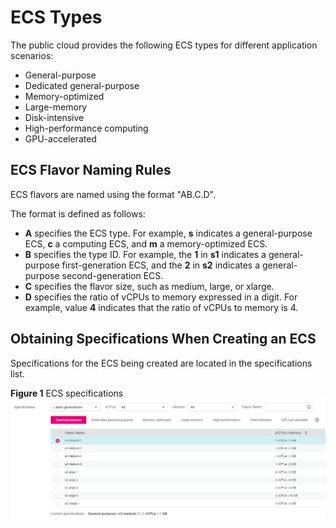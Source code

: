 # ECS Types<a name="EN-US_TOPIC_0035470096"></a>

The public cloud provides the following ECS types for different application scenarios:

-   General-purpose
-   Dedicated general-purpose
-   Memory-optimized
-   Large-memory
-   Disk-intensive
-   High-performance computing
-   GPU-accelerated

## ECS Flavor Naming Rules<a name="section741930611313"></a>

ECS flavors are named using the format "AB.C.D".

The format is defined as follows:

-   **A**  specifies the ECS type. For example,  **s**  indicates a general-purpose ECS,  **c**  a computing ECS, and  **m**  a memory-optimized ECS.
-   **B**  specifies the type ID. For example, the  **1**  in  **s1**  indicates a general-purpose first-generation ECS, and the  **2**  in  **s2**  indicates a general-purpose second-generation ECS.
-   **C**  specifies the flavor size, such as medium, large, or xlarge.
-   **D**  specifies the ratio of vCPUs to memory expressed in a digit. For example, value  **4**  indicates that the ratio of vCPUs to memory is 4.

## Obtaining Specifications When Creating an ECS<a name="section3154475711225"></a>

Specifications for the ECS being created are located in the specifications list.

**Figure  1**  ECS specifications<a name="fig64292023143619"></a>  
![](figures/ecs-specifications.png "ecs-specifications")

